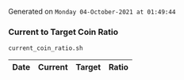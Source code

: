 Generated on `Monday 04-October-2021 at 01:49:44`

### Current to Target Coin Ratio
`current_coin_ratio.sh`

Date|Current|Target|Ratio
---|---|---|---
